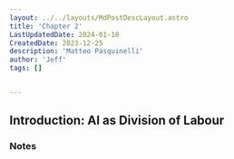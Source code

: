 ```yaml
---
layout: ../../layouts/MdPostDescLayout.astro
title: 'Chapter 2'
LastUpdatedDate: 2024-01-10
CreatedDate: 2023-12-25
description: 'Matteo Pasquinelli'
author: 'Jeff'
tags: []


---
```

## Introduction: AI as Division of Labour
### Notes
